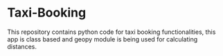 # Taxi-Booking
This repository contains python code for taxi booking functionalities, this app is class based and geopy module is being used for calculating distances.
